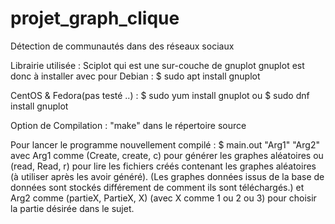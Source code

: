 # projet_graph_clique
Détection de communautés dans des réseaux sociaux

Librairie utilisée : 
Sciplot qui est une sur-couche de gnuplot 
gnuplot est donc à installer avec pour Debian :
$ sudo apt install gnuplot

CentOS & Fedora(pas testé ..) :
$ sudo yum install gnuplot 
ou
$ sudo dnf install gnuplot


Option de Compilation : "make" dans le répertoire source

Pour lancer le programme nouvellement compilé : 
$ main.out "Arg1" "Arg2"
avec Arg1 comme (Create, create, c) pour générer les graphes aléatoires
		  ou (read, Read, r) pour lire les fichiers créés contenant les graphes aléatoires (à utiliser après les avoir généré).
	(Les graphes données issus de la base de données sont stockés différement de comment ils sont téléchargés.)
et Arg2 comme (partieX, PartieX, X) (avec X comme 1 ou 2 ou 3) pour choisir la partie désirée dans le sujet.

